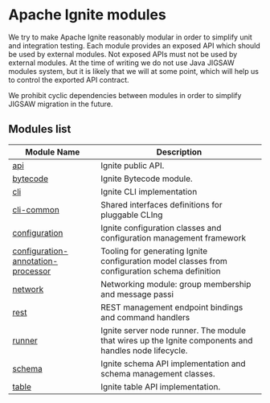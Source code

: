 # Apache Ignite modules
We try to make Apache Ignite reasonably modular in order to simplify unit and integration testing.
Each module provides an exposed API which should be used by external modules. Not exposed APIs must not be used
by external modules. At the time of writing we do not use Java JIGSAW modules system, but it is likely that we will
at some point, which will help us to control the exported API contract.

We prohibit cyclic dependencies between modules in order to simplify JIGSAW migration in the future.

## Modules list

Module Name | Description
----------- | -----------
[api](api/README.md)|Ignite public API.
[bytecode](bytecode/README.md)|Ignite Bytecode module.
[cli](cli/README.md)|Ignite CLI implementation
[cli-common](cli-common/README.md)|Shared interfaces definitions for pluggable CLIng
[configuration](configuration/README.md)|Ignite configuration classes and configuration management framework
[configuration-annotation-processor](configuration-annotation-processor/README.md)|Tooling for generating Ignite configuration model classes from configuration schema definition
[network](network/README.md)|Networking module: group membership and message passi
[rest](rest/README.md)|REST management endpoint bindings and command handlers
[runner](runner/README.md)|Ignite server node runner. The module that wires up the Ignite components and handles node lifecycle.
[schema](schema/README.md)|Ignite schema API implementation and schema management classes.
[table](table/README.md)|Ignite table API implementation.